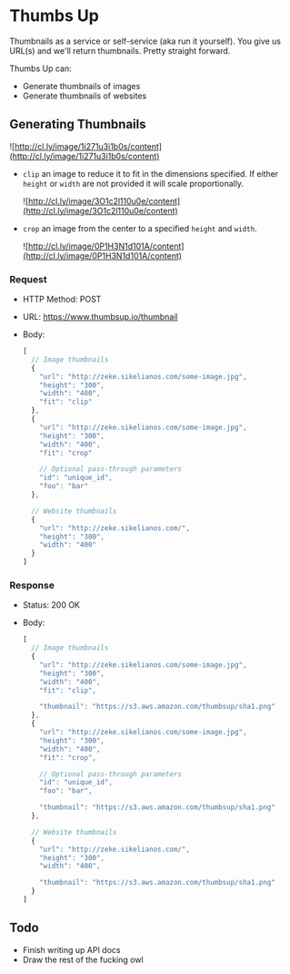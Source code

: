 # Thumbs Up

Thumbnails as a service or self-service (aka run it yourself). You give us
URL(s) and we'll return thumbnails. Pretty straight forward.

Thumbs Up can:

* Generate thumbnails of images
* Generate thumbnails of websites

## Generating Thumbnails

![http://cl.ly/image/1i271u3i1b0s/content](http://cl.ly/image/1i271u3i1b0s/content)

* `clip` an image to reduce it to fit in the dimensions specified. If either
  `height` or `width` are not provided it will scale proportionally.

  ![http://cl.ly/image/3O1c2l110u0e/content](http://cl.ly/image/3O1c2l110u0e/content)

* `crop` an image from the center to a specified `height` and `width`.

  ![http://cl.ly/image/0P1H3N1d101A/content](http://cl.ly/image/0P1H3N1d101A/content)

### Request

* HTTP Method: POST
* URL: https://www.thumbsup.io/thumbnail
* Body:

  ```js
  [
    // Image thumbnails
    {
      "url": "http://zeke.sikelianos.com/some-image.jpg",
      "height": "300",
      "width": "400",
      "fit": "clip"
    },
    {
      "url": "http://zeke.sikelianos.com/some-image.jpg",
      "height": "300",
      "width": "400",
      "fit": "crop"

      // Optional pass-through parameters
      "id": "unique_id",
      "foo": "bar"
    },

    // Website thumbnails
    {
      "url": "http://zeke.sikelianos.com/",
      "height": "300",
      "width": "400"
    }
  ]
  ```

### Response

* Status: 200 OK
* Body:

  ```js
  [
    // Image thumbnails
    {
      "url": "http://zeke.sikelianos.com/some-image.jpg",
      "height": "300",
      "width": "400",
      "fit": "clip",

      "thumbnail": "https://s3.aws.amazon.com/thumbsup/sha1.png"
    },
    {
      "url": "http://zeke.sikelianos.com/some-image.jpg",
      "height": "300",
      "width": "400",
      "fit": "crop",

      // Optional pass-through parameters
      "id": "unique_id",
      "foo": "bar",

      "thumbnail": "https://s3.aws.amazon.com/thumbsup/sha1.png"
    },

    // Website thumbnails
    {
      "url": "http://zeke.sikelianos.com/",
      "height": "300",
      "width": "400",

      "thumbnail": "https://s3.aws.amazon.com/thumbsup/sha1.png"
    }
  ]
  ```

## Todo

* Finish writing up API docs
* Draw the rest of the fucking owl
